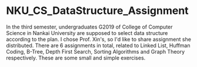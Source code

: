 # NKU_CS_DataStructure_Assignment
In the third semester, undergraduates G2019 of College of Computer Science in Nankai University are supposed to select data structure according to the plan. I chose Prof. Xin's, so I'd like to share assignment she distributed. There are 6 assignments in total, related to Linked List, Huffman Coding, B-Tree, Depth First Search, Sorting Algorithms and Graph Theory respectively. These are some small and simple exercises.
